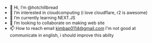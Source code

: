 - 👋 Hi, I’m @hotchillbread
- 👀 I’m interested in cloudcomputing (i love cloudflare, r2 is awesome)
- 🌱 I’m currently learning NEXT.JS
- 💞️ I’m looking to collaborate on making web site
- 📫 How to reach email kimbap0114@gmail.com
I'm not good at communicate in english, i should improve this abilty
<!---
hotchillbread/hotchillbread is a ✨ special ✨ repository because its `README.md` (this file) appears on your GitHub profile.
You can click the Preview link to take a look at your changes.
--->
